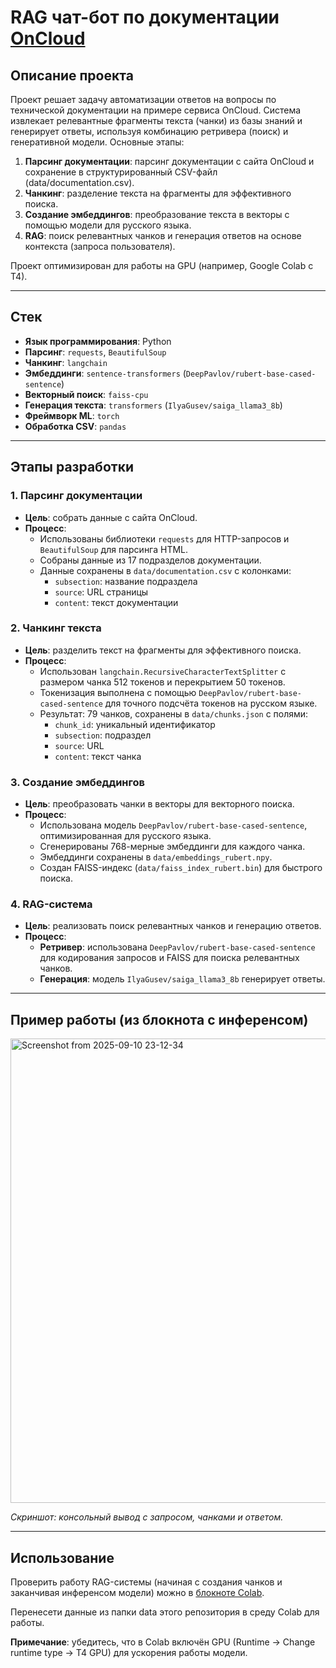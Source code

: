# RAG чат-бот по документации [OnCloud](https://oncloud.ru/documentation)


## Описание проекта

Проект решает задачу автоматизации ответов на вопросы по технической документации на примере сервиса OnCloud. Система извлекает релевантные фрагменты текста (чанки) из базы знаний и генерирует ответы, используя комбинацию ретривера (поиск) и генеративной модели. Основные этапы:

1. **Парсинг документации**: парсинг документации с сайта OnCloud и сохранение в структурированный CSV-файл (data/documentation.csv).
2. **Чанкинг**: разделение текста на фрагменты для эффективного поиска.
3. **Создание эмбеддингов**: преобразование текста в векторы с помощью модели для русского языка.
4. **RAG**: поиск релевантных чанков и генерация ответов на основе контекста (запроса пользователя).

Проект оптимизирован для работы на GPU (например, Google Colab с T4).

---

## Стек

- **Язык программирования**: Python
- **Парсинг**: `requests`, `BeautifulSoup`
- **Чанкинг**: `langchain`
- **Эмбеддинги**: `sentence-transformers` (`DeepPavlov/rubert-base-cased-sentence`)
- **Векторный поиск**: `faiss-cpu`
- **Генерация текста**: `transformers` (`IlyaGusev/saiga_llama3_8b`)
- **Фреймворк ML**: `torch`
- **Обработка CSV**: `pandas`

---

## Этапы разработки

### 1. Парсинг документации
- **Цель**: собрать данные с сайта OnCloud.
- **Процесс**:
  - Использованы библиотеки `requests` для HTTP-запросов и `BeautifulSoup` для парсинга HTML.
  - Собраны данные из 17 подразделов документации.
  - Данные сохранены в `data/documentation.csv` с колонками:
    - `subsection`: название подраздела
    - `source`: URL страницы
    - `content`: текст документации

### 2. Чанкинг текста
- **Цель**: разделить текст на фрагменты для эффективного поиска.
- **Процесс**:
  - Использован `langchain.RecursiveCharacterTextSplitter` с размером чанка 512 токенов и перекрытием 50 токенов.
  - Токенизация выполнена с помощью `DeepPavlov/rubert-base-cased-sentence` для точного подсчёта токенов на русском языке.
  - Результат: 79 чанков, сохранены в `data/chunks.json` с полями:
    - `chunk_id`: уникальный идентификатор
    - `subsection`: подраздел
    - `source`: URL
    - `content`: текст чанка

### 3. Создание эмбеддингов
- **Цель**: преобразовать чанки в векторы для векторного поиска.
- **Процесс**:
  - Использована модель `DeepPavlov/rubert-base-cased-sentence`, оптимизированная для русского языка.
  - Сгенерированы 768-мерные эмбеддинги для каждого чанка.
  - Эмбеддинги сохранены в `data/embeddings_rubert.npy`.
  - Создан FAISS-индекс (`data/faiss_index_rubert.bin`) для быстрого поиска.

### 4. RAG-система
- **Цель**: реализовать поиск релевантных чанков и генерацию ответов.
- **Процесс**:
  - **Ретривер**: использована `DeepPavlov/rubert-base-cased-sentence` для кодирования запросов и FAISS для поиска релевантных чанков.
  - **Генерация**: модель `IlyaGusev/saiga_llama3_8b` генерирует ответы.

---

## Пример работы (из блокнота с инференсом)

<img width="1787" height="743" alt="Screenshot from 2025-09-10 23-12-34" src="https://github.com/user-attachments/assets/d95068fe-e5b9-4d34-95cf-b706783f346f" />

*Скриншот: консольный вывод с запросом, чанками и ответом.*

---

## Использование

Проверить работу RAG-системы (начиная с создания чанков и заканчивая инференсом модели) можно в [блокноте Colab]([url](https://colab.research.google.com/drive/1kh8Zu4Os5ZXpUCZ15_oDR0mOiv0yoiqt?usp=sharing)).

Перенесети данные из папки data этого репозитория в среду Colab для работы. 

**Примечание**: убедитесь, что в Colab включён GPU (Runtime → Change runtime type → T4 GPU) для ускорения работы модели.
